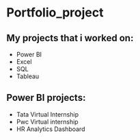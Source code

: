 # Portfolio_project
## My projects that i worked on:
+ Power BI
+ Excel
+ SQL
+ Tableau

## Power BI projects:
+ Tata Virtual Internship
+ Pwc Virtual internship
+ HR Analytics Dashboard
 

